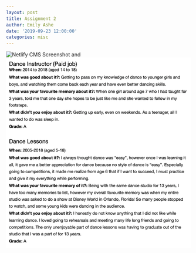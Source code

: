 ```yaml
---
layout: post
title: Assignment 2
author: Emily Ashe
date: '2019-09-23 12:00:00'
categories: misc
---
```


![Netlify CMS Screenshot](/assets/img/uploads/Assignment2.jpeg)
and 
![Netlify CMS Screenshot](/assets/img/uploads/Assignment2.1.jpeg)
